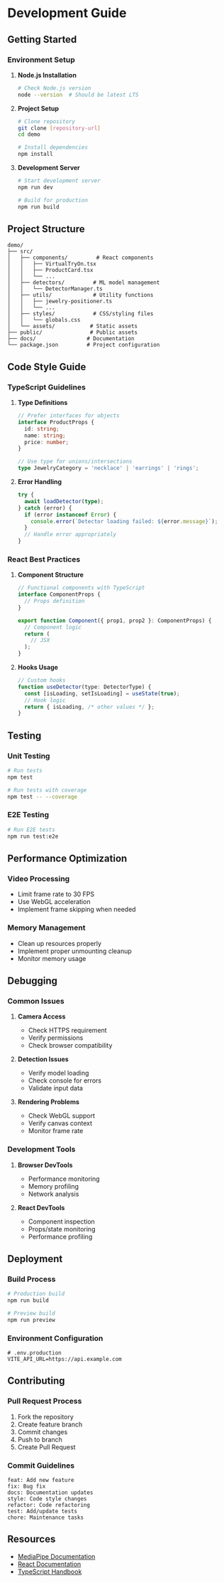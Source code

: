 # Development Guide

## Getting Started

### Environment Setup

1. **Node.js Installation**
   ```bash
   # Check Node.js version
   node --version  # Should be latest LTS
   ```

2. **Project Setup**
   ```bash
   # Clone repository
   git clone [repository-url]
   cd demo

   # Install dependencies
   npm install
   ```

3. **Development Server**
   ```bash
   # Start development server
   npm run dev

   # Build for production
   npm run build
   ```

## Project Structure

```
demo/
├── src/
│   ├── components/         # React components
│   │   ├── VirtualTryOn.tsx
│   │   ├── ProductCard.tsx
│   │   └── ...
│   ├── detectors/         # ML model management
│   │   └── DetectorManager.ts
│   ├── utils/             # Utility functions
│   │   ├── jewelry-positioner.ts
│   │   └── ...
│   ├── styles/            # CSS/styling files
│   │   └── globals.css
│   └── assets/           # Static assets
├── public/               # Public assets
├── docs/                # Documentation
└── package.json         # Project configuration
```

## Code Style Guide

### TypeScript Guidelines

1. **Type Definitions**
   ```typescript
   // Prefer interfaces for objects
   interface ProductProps {
     id: string;
     name: string;
     price: number;
   }

   // Use type for unions/intersections
   type JewelryCategory = 'necklace' | 'earrings' | 'rings';
   ```

2. **Error Handling**
   ```typescript
   try {
     await loadDetector(type);
   } catch (error) {
     if (error instanceof Error) {
       console.error(`Detector loading failed: ${error.message}`);
     }
     // Handle error appropriately
   }
   ```

### React Best Practices

1. **Component Structure**
   ```typescript
   // Functional components with TypeScript
   interface ComponentProps {
     // Props definition
   }

   export function Component({ prop1, prop2 }: ComponentProps) {
     // Component logic
     return (
       // JSX
     );
   }
   ```

2. **Hooks Usage**
   ```typescript
   // Custom hooks
   function useDetector(type: DetectorType) {
     const [isLoading, setIsLoading] = useState(true);
     // Hook logic
     return { isLoading, /* other values */ };
   }
   ```

## Testing

### Unit Testing
```bash
# Run tests
npm test

# Run tests with coverage
npm test -- --coverage
```

### E2E Testing
```bash
# Run E2E tests
npm run test:e2e
```

## Performance Optimization

### Video Processing
- Limit frame rate to 30 FPS
- Use WebGL acceleration
- Implement frame skipping when needed

### Memory Management
- Clean up resources properly
- Implement proper unmounting cleanup
- Monitor memory usage

## Debugging

### Common Issues

1. **Camera Access**
   - Check HTTPS requirement
   - Verify permissions
   - Check browser compatibility

2. **Detection Issues**
   - Verify model loading
   - Check console for errors
   - Validate input data

3. **Rendering Problems**
   - Check WebGL support
   - Verify canvas context
   - Monitor frame rate

### Development Tools

1. **Browser DevTools**
   - Performance monitoring
   - Memory profiling
   - Network analysis

2. **React DevTools**
   - Component inspection
   - Props/state monitoring
   - Performance profiling

## Deployment

### Build Process
```bash
# Production build
npm run build

# Preview build
npm run preview
```

### Environment Configuration
```env
# .env.production
VITE_API_URL=https://api.example.com
```

## Contributing

### Pull Request Process

1. Fork the repository
2. Create feature branch
3. Commit changes
4. Push to branch
5. Create Pull Request

### Commit Guidelines

```
feat: Add new feature
fix: Bug fix
docs: Documentation updates
style: Code style changes
refactor: Code refactoring
test: Add/update tests
chore: Maintenance tasks
```

## Resources

- [MediaPipe Documentation](https://developers.google.com/mediapipe)
- [React Documentation](https://reactjs.org/)
- [TypeScript Handbook](https://www.typescriptlang.org/docs/)